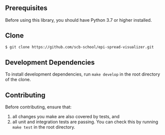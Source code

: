 ## Prerequisites
Before using this library, you should have Python 3.7 or higher installed.

## Clone
```bash
$ git clone https://github.com/scb-school/epi-spread-visualizer.git
```

## Development Dependencies
To install development dependencies, run `make develop` in the root directory of the clone. 

## Contributing
Before contributing, ensure that:
1) all changes you make are also covered by tests, and 
2) all unit and integration tests are passing. You can check this by running `make test` in the root directory.
